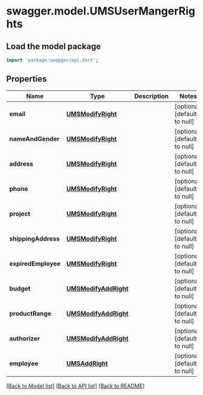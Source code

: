 # swagger.model.UMSUserMangerRights

## Load the model package
```dart
import 'package:swagger/api.dart';
```

## Properties
Name | Type | Description | Notes
------------ | ------------- | ------------- | -------------
**email** | [**UMSModifyRight**](UMSModifyRight.md) |  | [optional] [default to null]
**nameAndGender** | [**UMSModifyRight**](UMSModifyRight.md) |  | [optional] [default to null]
**address** | [**UMSModifyRight**](UMSModifyRight.md) |  | [optional] [default to null]
**phone** | [**UMSModifyRight**](UMSModifyRight.md) |  | [optional] [default to null]
**project** | [**UMSModifyRight**](UMSModifyRight.md) |  | [optional] [default to null]
**shippingAddress** | [**UMSModifyRight**](UMSModifyRight.md) |  | [optional] [default to null]
**expiredEmployee** | [**UMSModifyRight**](UMSModifyRight.md) |  | [optional] [default to null]
**budget** | [**UMSModifyAddRight**](UMSModifyAddRight.md) |  | [optional] [default to null]
**productRange** | [**UMSModifyAddRight**](UMSModifyAddRight.md) |  | [optional] [default to null]
**authorizer** | [**UMSModifyAddRight**](UMSModifyAddRight.md) |  | [optional] [default to null]
**employee** | [**UMSAddRight**](UMSAddRight.md) |  | [optional] [default to null]

[[Back to Model list]](../README.md#documentation-for-models) [[Back to API list]](../README.md#documentation-for-api-endpoints) [[Back to README]](../README.md)


